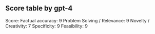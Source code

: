 ## Score table by gpt-4
Score: 
Factual accuracy: 9
Problem Solving / Relevance: 9
Novelty / Creativity: 7
Specificity: 9
Feasibility: 9